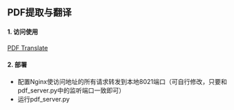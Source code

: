 ## PDF提取与翻译

#### 1. 访问使用
[PDF Translate](http://39.106.57.52/)

#### 2. 部署
* 配置Nginx使访问地址的所有请求转发到本地8021端口（可自行修改，只要和pdf_server.py中的监听端口一致即可）
* 运行pdf_server.py
